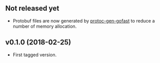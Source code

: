 ## Not released yet

* Protobuf files are now generated by [protoc-gen-gofast](https://github.com/gogo/protobuf) to reduce a number
  of memory allocation.

## v0.1.0 (2018-02-25)

* First tagged version.

